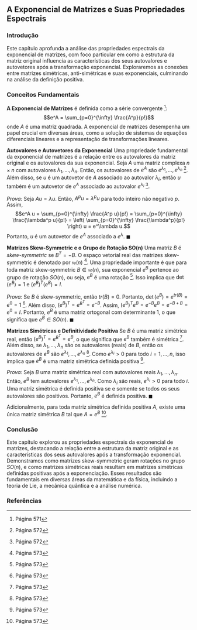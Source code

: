 ## A Exponencial de Matrizes e Suas Propriedades Espectrais

### Introdução
Este capítulo aprofunda a análise das propriedades espectrais da exponencial de matrizes, com foco particular em como a estrutura da matriz original influencia as características dos seus autovalores e autovetores após a transformação exponencial. Exploraremos as conexões entre matrizes simétricas, anti-simétricas e suas exponenciais, culminando na análise da definição positiva.

### Conceitos Fundamentais
**A Exponencial de Matrizes** é definida como a série convergente [^571]:
$$e^A = \sum_{p=0}^{\infty} \frac{A^p}{p!}$$
onde $A$ é uma matriz quadrada. A exponencial de matrizes desempenha um papel crucial em diversas áreas, como a solução de sistemas de equações diferenciais lineares e a representação de transformações lineares.

**Autovalores e Autovetores da Exponencial**
Uma propriedade fundamental da exponencial de matrizes é a relação entre os autovalores da matriz original e os autovalores da sua exponencial. Seja $A$ uma matriz complexa $n \times n$ com autovalores $\lambda_1, \dots, \lambda_n$. Então, os autovalores de $e^A$ são $e^{\lambda_1}, \dots, e^{\lambda_n}$ [^572]. Além disso, se $u$ é um autovetor de $A$ associado ao autovalor $\lambda_i$, então $u$ também é um autovetor de $e^A$ associado ao autovalor $e^{\lambda_i}$ [^572].

*Prova:*
Seja $Au = \lambda u$. Então, $A^p u = \lambda^p u$ para todo inteiro não negativo $p$. Assim,
$$e^A u = \sum_{p=0}^{\infty} \frac{A^p u}{p!} = \sum_{p=0}^{\infty} \frac{\lambda^p u}{p!} = \left( \sum_{p=0}^{\infty} \frac{\lambda^p}{p!} \right) u = e^\lambda u.$$
Portanto, $u$ é um autovetor de $e^A$ associado a $e^\lambda$. $\blacksquare$

**Matrizes Skew-Symmetric e o Grupo de Rotação SO(n)**
Uma matriz $B$ é *skew-symmetric* se $B^T = -B$. O espaço vetorial real das matrizes skew-symmetric é denotado por $\mathfrak{so}(n)$ [^573]. Uma propriedade importante é que para toda matriz skew-symmetric $B \in \mathfrak{so}(n)$, sua exponencial $e^B$ pertence ao grupo de rotação $SO(n)$, ou seja, $e^B$ é uma rotação [^573]. Isso implica que $\det(e^B) = 1$ e $(e^B)^T (e^B) = I$.

*Prova:*
Se $B$ é skew-symmetric, então $tr(B) = 0$. Portanto, $\det(e^B) = e^{tr(B)} = e^0 = 1$ [^573]. Além disso, $(e^B)^T = e^{B^T} = e^{-B}$. Assim, $(e^B)^T e^B = e^{-B} e^B = e^{-B+B} = e^0 = I$. Portanto, $e^B$ é uma matriz ortogonal com determinante 1, o que significa que $e^B \in SO(n)$. $\blacksquare$

**Matrizes Simétricas e Definitividade Positiva**
Se $B$ é uma matriz simétrica real, então $(e^B)^T = e^{B^T} = e^B$, o que significa que $e^B$ também é simétrica [^573]. Além disso, se $\lambda_1, \dots, \lambda_n$ são os autovalores (reais) de $B$, então os autovalores de $e^B$ são $e^{\lambda_1}, \dots, e^{\lambda_n}$ [^573]. Como $e^{\lambda_i} > 0$ para todo $i = 1, \dots, n$, isso implica que $e^B$ é uma matriz simétrica definida positiva [^573].

*Prova:*
Seja $B$ uma matriz simétrica real com autovalores reais $\lambda_1, \dots, \lambda_n$. Então, $e^B$ tem autovalores $e^{\lambda_1}, \dots, e^{\lambda_n}$. Como $\lambda_i$ são reais, $e^{\lambda_i} > 0$ para todo $i$. Uma matriz simétrica é definida positiva se e somente se todos os seus autovalores são positivos. Portanto, $e^B$ é definida positiva. $\blacksquare$

Adicionalmente, para toda matriz simétrica definida positiva $A$, existe uma única matriz simétrica $B$ tal que $A = e^B$ [^573].

### Conclusão
Este capítulo explorou as propriedades espectrais da exponencial de matrizes, destacando a relação entre a estrutura da matriz original e as características dos seus autovalores após a transformação exponencial. Demonstramos como matrizes skew-symmetric geram rotações no grupo $SO(n)$, e como matrizes simétricas reais resultam em matrizes simétricas definidas positivas após a exponenciação. Esses resultados são fundamentais em diversas áreas da matemática e da física, incluindo a teoria de Lie, a mecânica quântica e a análise numérica.

### Referências
[^571]: Página 571
[^572]: Página 572
[^573]: Página 573
<!-- END -->